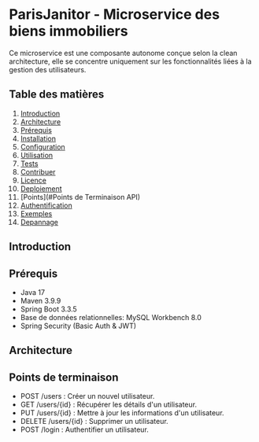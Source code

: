 # ParisJanitor - Microservice des biens immobiliers

<!--Une brève description de votre projet -->
Ce microservice est une composante autonome conçue selon la clean architecture, elle se concentre uniquement sur les fonctionnalités liées à la gestion des utilisateurs.

## Table des matières

1. [Introduction](#introduction)
2. [Architecture](#architecture)
3. [Prérequis](#prérequis)
4. [Installation](#installation)
5. [Configuration](#configuration)
6. [Utilisation](#utilisation)
7. [Tests](#tests)
8. [Contribuer](#contribuer)
9. [Licence](#licence)
10. [Deploiement](#deploiement)
11. [Points](#Points de Terminaison API)
12. [Authentification](#Authentification)
13. [Exemples](#Exemples)
14. [Depannage](#Dépannage)


## Introduction

<!--Fournir une description plus détaillée de votre projet, en Expliquant les objectifs, les fonctionnalités principales et le contexte du projet.-->

## Prérequis

- Java 17
- Maven 3.9.9
- Spring Boot 3.3.5
- Base de données relationnelles: MySQL Workbench 8.0
- Spring Security (Basic Auth & JWT)

## Architecture 

<!--
com.example.paris-janitor-api
├── application            # 💡 Couche Application (Use Cases et Ports)
│   ├── port              # Définition des interfaces (Ports IN & OUT)
│   │   ├── in            # Ports d'entrée (actions disponibles pour les Adapters IN)
│   │   │   ├── CreateProductPort.java
│   │   │   ├── GetAllProductsPort.java
│   │   ├── out           # Ports de sortie (interactions avec la base, services externes)
│   │   │   ├── LoadProductsPort.java
│   │   │   ├── PersistProductPort.java
│   ├── usecase           # Implémentation des Use Cases (n'intéragit pas avec la BD mais passe tj=oujours par un Port OUT pour recuperer les donnees
│   │   ├── CreateProductUseCase.java
│   │   ├── GetAllProductsUseCase.java
│
├── domain                # 💡 Couche Domaine (Entités et Logique Métier)
│   ├── model             # Modèles métiers (sans dépendance à Spring ou MongoDB)
│   │   ├── Product.java
│   ├── exception         # Gestion des exceptions métier
│   │   ├── InvalidProductException.java
│
├── adapters              # 💡 Couche Adapters (Implémentations des Ports)
│   ├── in                # Implémentations des ports d'entrée (API REST, Kafka, CLI...)
│   │   ├── rest          # Adapter pour une API REST
│   │   │   ├── ProductController.java
│   │   ├── event         # Adapter pour un Event Listener (Kafka, RabbitMQ, etc.)
│   │   │   ├── ProductEventListener.java
│   ├── out               # Implémentations des ports de sortie (Base de données, Services externes...)
│   │   ├── persistence   # Accès à MongoDB via Spring Data
│   │   │   ├── ProductMongoRepository.java
│   │   │   ├── ProductMongoAdapter.java
│   │   ├── external      # Appels vers des services externes (API tierces)
│   │   │   ├── ExternalPricingService.java
│
├── infrastructure        # 💡 Couche Infrastructure (Frameworks, Configurations, Security)
│   ├── config            # Configuration Spring Boot
│   │   ├── MongoConfig.java
│   │   ├── SecurityConfig.java
│   ├── exception         # Gestion des exceptions globales (Controller Advice)
│   │   ├── GlobalExceptionHandler.java
│
├── CleanArchApplication.java  # 🚀 Classe principale Spring Boot
└── resources
├── application.yml        # Configuration (MongoDB, Spring, etc.)


📌 Détails et Responsabilités de chaque couche
├──------------------------------------------------------------------------------------------------------
|Couche	       | Responsabilité
|domain	       | Contient les entités métier et la logique métier pure (aucune dépendance à Spring)
|application   | Définit les Ports (IN/OUT) et implémente les Use Cases
|adapters/in   | Implémente les ports d’entrée (API REST, Event Listeners, etc.)
|adapters/out  | Implémente les ports de sortie (MongoDB, API externes, etc.)
|infrastructure| Contient les configurations, sécurité, gestion des exceptions
├──------------------------------------------------------------------------------------------------------

-->

## Points de terminaison

- POST /users : Créer un nouvel utilisateur.
- GET /users/{id} : Récupérer les détails d'un utilisateur.
- PUT /users/{id} : Mettre à jour les informations d'un utilisateur.
- DELETE /users/{id} : Supprimer un utilisateur.
- POST /login : Authentifier un utilisateur.

